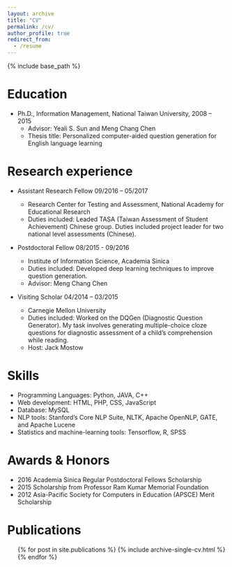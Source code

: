 ```yaml
---
layout: archive
title: "CV"
permalink: /cv/
author_profile: true
redirect_from:
  - /resume
---
```


{% include base_path %}

Education
======
* Ph.D., Information Management, National Taiwan University, 2008 – 2015
  * Advisor: Yeali S. Sun and Meng Chang Chen
  * Thesis title: Personalized computer-aided question generation for English language learning

Research experience
======
* Assistant Research Fellow 09/2016 – 05/2017
  * Research Center for Testing and Assessment, National Academy for Educational Research
  * Duties included: Leaded TASA (Taiwan Assessment of Student Achievement) Chinese group. Duties included project leader for two national level assessments (Chinese). 

* Postdoctoral Fellow 08/2015 - 09/2016
  * Institute of Information Science, Academia Sinica
  * Duties included: Developed deep learning techniques to improve question generation. 
  * Advisor: Meng Chang Chen
 
* Visiting Scholar 04/2014 – 03/2015
  * Carnegie Mellon University
  * Duties included: Worked on the DQGen (Diagnostic Question Generator). My task involves generating multiple-choice cloze questions for diagnostic assessment of a child’s comprehension while reading. 
  * Host: Jack Mostow
 
Skills
======
* Programming Languages: Python, JAVA, C++
* Web development: HTML, PHP, CSS, JavaScript
* Database: MySQL
* NLP tools: Stanford’s Core NLP Suite, NLTK, Apache OpenNLP, GATE, and Apache Lucene
* Statistics and machine-learning tools: Tensorflow, R, SPSS

Awards & Honors
======
* 2016 Academia Sinica Regular Postdoctoral Fellows Scholarship
* 2015 Scholarship from Professor Ram Kumar Memorial Foundation
* 2012 Asia-Pacific Society for Computers in Education (APSCE) Merit Scholarship

Publications
======
  <ul>{% for post in site.publications %}
    {% include archive-single-cv.html %}
  {% endfor %}</ul>
  
